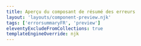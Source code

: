 ```yaml
---
title: Aperçu du composant de résumé des erreurs
layout: 'layouts/component-preview.njk'
tags: ['errorsummaryFR', 'preview']
eleventyExcludeFromCollections: true
templateEngineOverride: njk
---
```


<gcds-error-summary error-links='{
  "#error-href-1": "Élément du résumé des erreurs.",
  "#error-href-2": "Élément du résumé des erreurs.",
  "#error-href-3": "Élément du résumé des erreurs."
}'>
</gcds-error-summary>
